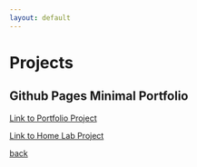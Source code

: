 ```yaml
---
layout: default
---
```



# Projects

## Github Pages Minimal Portfolio

[Link to Portfolio Project](./projects/portfolio_project.html)

[Link to Home Lab Project](./projects/home_lab.html)


[back](./)



